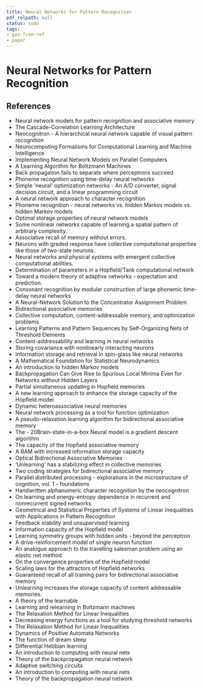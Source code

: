 ```yaml
---
title: Neural Networks for Pattern Recognition
pdf_relpath: null
status: todo
tags:
- gen-from-ref
- paper
---
```


# Neural Networks for Pattern Recognition

## References

- Neural network models for pattern recognition and associative memory
- The Cascade-Correlation Learning Architecture
- Neocognitron - A hierarchical neural network capable of visual pattern recognition
- Neurocomputing Formalisms for Computational Learning and Machine Intelligence
- Implementing Neural Network Models on Parallel Computers
- A Learning Algorithm for Boltzmann Machines
- Back propagation fails to separate where perceptrons succeed
- Phoneme recognition using time-delay neural networks
- Simple 'neural' optimization networks - An A/D converter, signal decision circuit, and a linear programming circuit
- A neural network approach to character recognition
- Phoneme recognition - neural networks vs. hidden Markov models vs. hidden Markov models
- Optimal storage properties of neural network models
- Some nonlinear networks capable of learning a spatial pattern of arbitrary complexity.
- Associative recall of memory without errors.
- Neurons with graded response have collective computational properties like those of two-state neurons.
- Neural networks and physical systems with emergent collective computational abilities.
- Determination of parameters in a Hopfield/Tank computational network
- Toward a modern theory of adaptive networks - expectation and prediction.
- Consonant recognition by modular construction of large phonemic time-delay neural networks
- A Neural-Network Solution to the Concentrator Assignment Problem
- Bidirectional associative memories
- Collective computation, content-addressable memory, and optimization problems
- Learning Patterns and Pattern Sequences by Self-Organizing Nets of Threshold Elements
- Content-addressability and learning in neural networks
- Storing covariance with nonlinearly interacting neurons
- Information storage and retrieval in spin-glass like neural networks
- A Mathematical Foundation for Statistical Neurodynamics
- An introduction to hidden Markov models
- Backpropagation Can Give Rise to Spurious Local Minima Even for Networks without Hidden Layers
- Partial simultaneous updating in Hopfield memories
- A new learning approach to enhance the storage capacity of the Hopfield model
- Dynamic heteroassociative neural memories
- Neural network processing as a tool for function optimization
- A pseudo-relaxation learning algorithm for bidirectional associative memory
- The - 20Brain-state-in-a-box Neural model is a gradient descent algorithm
- The capacity of the Hopfield associative memory
- A BAM with increased information storage capacity
- Optical Bidirectional Associative Memories
- ‘Unlearning' has a stabilizing effect in collective memories
- Two coding strategies for bidirectional associative memory
- Parallel distributed processing - explorations in the microstructure of cognition, vol. 1 - foundations
- Handwritten alphanumeric character recognition by the neocognitron
- On learning and energy-entropy dependence in recurrent and nonrecurrent signed networks
- Geometrical and Statistical Properties of Systems of Linear Inequalities with Applications in Pattern Recognition
- Feedback stability and unsupervised learning
- Information capacity of the Hopfield model
- Learning symmetry groups with hidden units - beyond the perceptron
- A drive-reinforcement model of single neuron function
- An analogue approach to the travelling salesman problem using an elastic net method
- On the convergence properties of the Hopfield model
- Scaling laws for the attractors of Hopfield networks
- Guaranteed recall of all training pairs for bidirectional associative memory
- Unlearning increases the storage capacity of content addressable memories.
- A theory of the learnable
- Learning and relearning in Boltzmann machines
- The Relaxation Method for Linear Inequalities
- Decreasing energy functions as a tool for studying threshold networks
- The Relaxation Method for Linear Inequalities
- Dynamics of Positive Automata Networks
- The function of dream sleep
- Differential Hebbian learning
- An introduction to computing with neural nets
- Theory of the backpropagation neural network
- Adaptive switching circuits
- An introduction to computing with neural nets
- Theory of the backpropagation neural network
